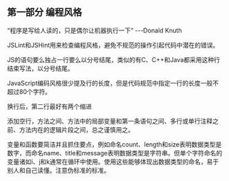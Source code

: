 ## 第一部分 编程风格 ##

“程序是写给人读的，只是偶尔让机器执行一下“ 		---Donald Knuth

JSLint和JSHint用来检查编程风格，避免不规范的操作引起代码中潜在的错误。

JS的语句要么独占一行要么以分号结尾，类似的有C、C++和Java都采用这种行结束写法，以分号结尾。

JavaScript编码风格很少提及行的长度，但是代码规范中指定一行的长度一般不超过80个字符。

换行后，第二行最好有两个缩进

添加空行，方法之间、方法中的局部变量和第一条语句之间、多行或单行注释之前、方法内在的逻辑片段之间，总之谨慎用之。

变量和函数要简洁并且抓住要点，例如命名count、length和size表明数据类型是数字，而命名name、title和message表明数据类型是字符串。但单个字符命名的变量诸如i、j和k通常在循环中使用。使用这些能够体现出数据类型的命名，易于别人和自己读懂。注意伪标准的标准。





